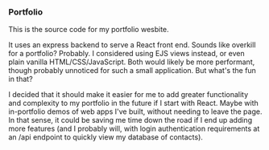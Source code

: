 ### Portfolio
This is the source code for my portfolio wesbite.

It uses an express backend to serve a React front end. Sounds like overkill for a portfolio? Probably. I considered using EJS views instead, or even plain vanilla HTML/CSS/JavaScript. Both would likely be more performant, though probably unnoticed for such a small application. But what's the fun in that?

I decided that it should make it easier for me to add greater functionality and complexity to my portfolio in the future if I start with React. Maybe with in-portfolio demos of web apps I've built, without needing to leave the page. In that sense, it could be saving me time down the road if I end up adding more features (and I probably will, with login authentication requirements at an /api endpoint to quickly view my database of contacts).
